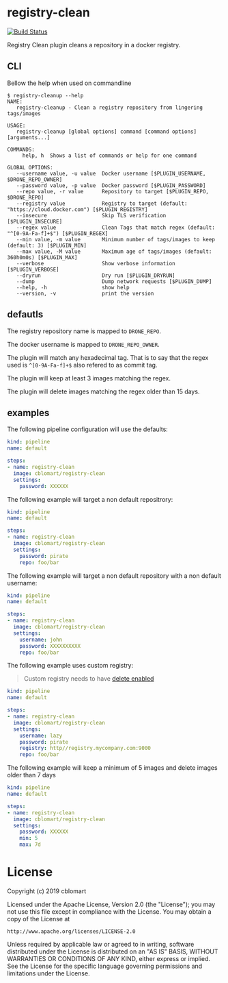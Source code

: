 # registry-clean

[![Build Status](https://cloud.drone.io/api/badges/cblomart/registry-cleanup/status.svg)](https://cloud.drone.io/cblomart/registry-cleanup)

Registry Clean plugin cleans a repository in a docker registry.

## CLI

Bellow the help when used on commandline

```
$ registry-cleanup --help
NAME:
   registry-cleanup - Clean a registry repository from lingering tags/images

USAGE:
   registry-cleanup [global options] command [command options] [arguments...]

COMMANDS:
     help, h  Shows a list of commands or help for one command

GLOBAL OPTIONS:
   --username value, -u value  Docker username [$PLUGIN_USERNAME, $DRONE_REPO_OWNER]
   --password value, -p value  Docker password [$PLUGIN_PASSWORD]
   --repo value, -r value      Repository to target [$PLUGIN_REPO, $DRONE_REPO]
   --registry value            Registry to target (default: "https://cloud.docker.com") [$PLUGIN_REGISTRY]
   --insecure                  Skip TLS verification [$PLUGIN_INSECURE]
   --regex value               Clean Tags that match regex (default: "^[0-9A-Fa-f]+$") [$PLUGIN_REGEX]
   --min value, -m value       Minimum number of tags/images to keep (default: 3) [$PLUGIN_MIN]
   --max value, -M value       Maximum age of tags/images (default: 360h0m0s) [$PLUGIN_MAX]
   --verbose                   Show verbose information [$PLUGIN_VERBOSE]
   --dryrun                    Dry run [$PLUGIN_DRYRUN]
   --dump                      Dump network requests [$PLUGIN_DUMP]
   --help, -h                  show help
   --version, -v               print the version
```

## defautls

The registry repository name is mapped to ```DRONE_REPO```.

The docker username is mapped to ```DRONE_REPO_OWNER```.

The plugin will match any hexadecimal tag. That is to say that the regex used is ```^[0-9A-Fa-f]+$``` also refered to as commit tag.

The plugin will keep at least 3 images matching the regex.

The plugin will delete images matching the regex older than 15 days.

## examples

The following pipeline configuration will use the defaults:

```yaml
kind: pipeline
name: default

steps:
- name: registry-clean
  image: cblomart/registry-clean
  settings:
    password: XXXXXX
```

The following example will target a non default repositrory:

```yaml
kind: pipeline
name: default

steps:
- name: registry-clean
  image: cblomart/registry-clean
  settings:
    password: pirate
    repo: foo/bar
```

The following example will target a non default repository with a non default username:

```yaml
kind: pipeline
name: default

steps:
- name: registry-clean
  image: cblomart/registry-clean
  settings:
    username: john
    password: XXXXXXXXXX
    repo: foo/bar
```

The following example uses custom registry:

>
> Custom registry needs to have [delete enabled](https://docs.docker.com/registry/configuration/#delete)
>

```yaml
kind: pipeline
name: default

steps:
- name: registry-clean
  image: cblomart/registry-clean
  settings:
    username: lazy
    password: pirate
    registry: http//registry.mycompany.com:9000
    repo: foo/bar
```

The following example will keep a minimum of 5 images and delete images older than 7 days

```yaml
kind: pipeline
name: default

steps:
- name: registry-clean
  image: cblomart/registry-clean
  settings:
    password: XXXXXX
    min: 5
    max: 7d
```

#  License

Copyright (c) 2019 cblomart

Licensed under the Apache License, Version 2.0 (the "License");
you may not use this file except in compliance with the License.
You may obtain a copy of the License at

    http://www.apache.org/licenses/LICENSE-2.0

Unless required by applicable law or agreed to in writing, software
distributed under the License is distributed on an "AS IS" BASIS,
WITHOUT WARRANTIES OR CONDITIONS OF ANY KIND, either express or implied.
See the License for the specific language governing permissions and
limitations under the License.
